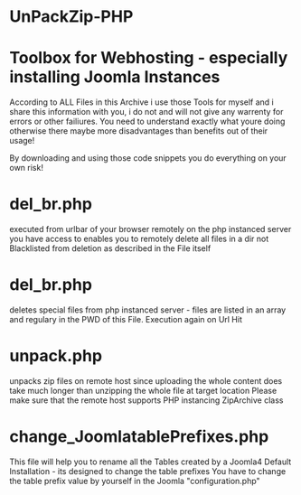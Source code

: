 # UnPackZip-PHP


# Toolbox for Webhosting - especially installing Joomla Instances
According to ALL Files in this Archive i use those Tools for myself and i share this information with you, i do not and will not give any warrenty for errors or other failiures.
You need to understand exactly what youre doing otherwise there maybe more disadvantages than benefits out of their usage!

By downloading  and using those code snippets you do everything on your own risk!




# del_br.php 
executed from urlbar of your browser remotely on the php instanced server you have access to enables you to remotely delete all files in a dir not Blacklisted from deletion as described in the File itself





# del_br.php 
deletes special files from php instanced server - files are listed in an array and regulary in the PWD of this File.
Execution again on Url Hit




# unpack.php
unpacks zip files on remote host since uploading the whole content does take much longer than unzipping the whole file at target location
Please make sure that the remote host supports PHP instancing ZipArchive class




# change_JoomlatablePrefixes.php
This file will help you to rename all the Tables created by a Joomla4 Default Installation - its designed to change the table prefixes 
You have to change the table prefix value by yourself in the Joomla "configuration.php"




